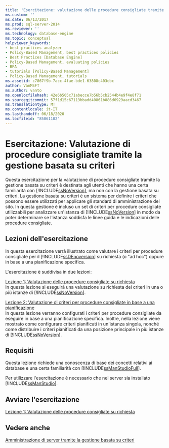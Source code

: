 ```yaml
---
title: 'Esercitazione: valutazione delle procedure consigliate tramite la gestione basata su criteri | Microsoft Docs'
ms.custom: ''
ms.date: 06/13/2017
ms.prod: sql-server-2014
ms.reviewer: ''
ms.technology: database-engine
ms.topic: conceptual
helpviewer_keywords:
- best practices analyzer
- Policy-Based Management, best practices policies
- Best Practices [Database Engine]
- Policy-Based Management, evaluating policies
- BPA
- tutorials [Policy-Based Management]
- Policy-Based Management, tutorials
ms.assetid: c7867f9b-7acc-4fae-bde1-63808c403ebc
author: VanMSFT
ms.author: vanto
ms.openlocfilehash: 42e6b505c71abecce7b56b5cb2544b4e9f4e8f71
ms.sourcegitcommit: 57f1d15c67113bbadd40861b886d6929aacd3467
ms.translationtype: MT
ms.contentlocale: it-IT
ms.lasthandoff: 06/18/2020
ms.locfileid: "85061102"
---
```

# <a name="tutorial-evaluating-best-practices-by-using-policy-based-management"></a>Esercitazione: Valutazione di procedure consigliate tramite la gestione basata su criteri
  Questa esercitazione per la valutazione di procedure consigliate tramite la gestione basata su criteri è destinata agli utenti che hanno una certa familiarità con [!INCLUDE[ssNoVersion](../includes/ssnoversion-md.md)], ma non con la gestione basata su criteri. La gestione basata su criteri è un sistema per definire i criteri che possono essere utilizzati per applicare gli standard di amministrazione del sito. In questa gestione è incluso un set di criteri per procedure consigliate utilizzabili per analizzare un'istanza di [!INCLUDE[ssNoVersion](../includes/ssnoversion-md.md)] in modo da poter determinare se l'istanza soddisfa le linee guida e le indicazioni delle procedure consigliate.  
  
## <a name="what-you-will-learn"></a>Lezioni dell'esercitazione  
 In questa esercitazione verrà illustrato come valutare i criteri per procedure consigliate per il [!INCLUDE[ssDEnoversion](../includes/ssdenoversion-md.md)] su richiesta (o "ad hoc") oppure in base a una pianificazione specifica.  
  
 L'esercitazione è suddivisa in due lezioni:  
  
 [Lezione 1: Valutazione delle procedure consigliate su richiesta](../../2014/tutorials/lesson-1-evaluate-best-practices-on-an-on-demand-basis.md)  
 In questa lezione si eseguirà una valutazione su richiesta dei criteri in una o più istanze di [!INCLUDE[ssNoVersion](../includes/ssnoversion-md.md)].  
  
 [Lezione 2: Valutazione di criteri per procedure consigliate in base a una pianificazione](../../2014/tutorials/lesson-2-evaluate-best-practices-policies-on-a-scheduled-basis.md)  
 In questa lezione verranno configurati i criteri per procedure consigliate da eseguire in base a una pianificazione specifica. Inoltre, nella lezione viene mostrato come configurare criteri pianificati in un'istanza singola, nonché come distribuire i criteri pianificati da una posizione principale in più istanze di [!INCLUDE[ssNoVersion](../includes/ssnoversion-md.md)].  
  
## <a name="requirements"></a>Requisiti  
 Questa lezione richiede una conoscenza di base dei concetti relativi ai database e una certa familiarità con [!INCLUDE[ssManStudioFull](../includes/ssmanstudiofull-md.md)].  
  
 Per utilizzare l'esercitazione è necessario che nel server sia installato [!INCLUDE[ssManStudio](../includes/ssmanstudio-md.md)].  
  
## <a name="start-the-tutorial"></a>Avviare l'esercitazione  
 [Lezione 1: Valutazione delle procedure consigliate su richiesta](../../2014/tutorials/lesson-1-evaluate-best-practices-on-an-on-demand-basis.md)  
  
## <a name="see-also"></a>Vedere anche  
 [Amministrazione di server tramite la gestione basata su criteri](../relational-databases/policy-based-management/administer-servers-by-using-policy-based-management.md)  
  
  
